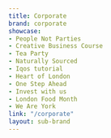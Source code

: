 ```yaml
---
title: Corporate
brand: corporate
showcase:
- People Not Parties
- Creative Business Course
- Tea Party
- Naturally Sourced
- Iqos tutorial
- Heart of London
- One Step Ahead
- Invest with us
- London Food Month
- We Are York
link: "/corporate"
layout: sub-brand
---
```


